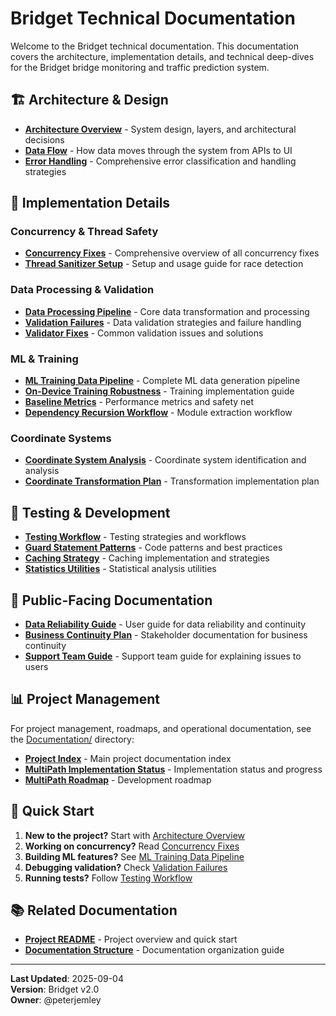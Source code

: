 # Bridget Technical Documentation

Welcome to the Bridget technical documentation. This documentation covers the architecture, implementation details, and technical deep-dives for the Bridget bridge monitoring and traffic prediction system.

## 🏗️ Architecture & Design

- **[Architecture Overview](ArchitectureOverview.md)** - System design, layers, and architectural decisions
- **[Data Flow](DataFlow.md)** - How data moves through the system from APIs to UI
- **[Error Handling](ErrorHandling.md)** - Comprehensive error classification and handling strategies

## 🔧 Implementation Details

### Concurrency & Thread Safety
- **[Concurrency Fixes](ConcurrencyFixes.md)** - Comprehensive overview of all concurrency fixes
- **[Thread Sanitizer Setup](Articles/ThreadSanitizer_Setup.md)** - Setup and usage guide for race detection

### Data Processing & Validation
- **[Data Processing Pipeline](DataProcessingPipeline.md)** - Core data transformation and processing
- **[Validation Failures](ValidationFailures.md)** - Data validation strategies and failure handling
- **[Validator Fixes](ValidatorFixes.md)** - Common validation issues and solutions

### ML & Training
- **[ML Training Data Pipeline](MLTrainingDataPipeline.md)** - Complete ML data generation pipeline
- **[On-Device Training Robustness](Articles/OnDeviceTrainingRobustness.md)** - Training implementation guide
- **[Baseline Metrics](Articles/BaselineMetrics.md)** - Performance metrics and safety net
- **[Dependency Recursion Workflow](Articles/DependencyRecursionWorkflow.md)** - Module extraction workflow

### Coordinate Systems
- **[Coordinate System Analysis](CoordinateSystemAnalysis.md)** - Coordinate system identification and analysis
- **[Coordinate Transformation Plan](CoordinateTransformationPlan.md)** - Transformation implementation plan

## 🧪 Testing & Development

- **[Testing Workflow](TestingWorkflow.md)** - Testing strategies and workflows
- **[Guard Statement Patterns](GuardStatementPatterns.md)** - Code patterns and best practices
- **[Caching Strategy](CachingStrategy.md)** - Caching implementation and strategies
- **[Statistics Utilities](StatisticsUtilitiesSummary.md)** - Statistical analysis utilities

## 👥 Public-Facing Documentation

- **[Data Reliability Guide](DataReliabilityGuide.md)** - User guide for data reliability and continuity
- **[Business Continuity Plan](BusinessContinuityPlan.md)** - Stakeholder documentation for business continuity
- **[Support Team Guide](SupportTeamGuide.md)** - Support team guide for explaining issues to users

## 📊 Project Management

For project management, roadmaps, and operational documentation, see the [Documentation/](../Documentation/) directory:

- **[Project Index](../Documentation/PROJECT_INDEX.md)** - Main project documentation index
- **[MultiPath Implementation Status](../Documentation/MultiPath_Implementation_Status.md)** - Implementation status and progress
- **[MultiPath Roadmap](../Documentation/MULTIPATH_ROADMAP.md)** - Development roadmap

## 🚀 Quick Start

1. **New to the project?** Start with [Architecture Overview](ArchitectureOverview.md)
2. **Working on concurrency?** Read [Concurrency Fixes](ConcurrencyFixes.md)
3. **Building ML features?** See [ML Training Data Pipeline](MLTrainingDataPipeline.md)
4. **Debugging validation?** Check [Validation Failures](ValidationFailures.md)
5. **Running tests?** Follow [Testing Workflow](TestingWorkflow.md)

## 📚 Related Documentation

- **[Project README](../../README.md)** - Project overview and quick start
- **[Documentation Structure](../Documentation/DOCUMENTATION_STRUCTURE.md)** - Documentation organization guide

---

**Last Updated**: 2025-09-04  
**Version**: Bridget v2.0  
**Owner**: @peterjemley
